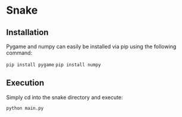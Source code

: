 # Snake

## Installation

Pygame and numpy can easily be installed via pip using the following command:

`pip install pygame`
`pip install numpy`

## Execution

Simply cd into the snake directory and execute:

`python main.py`
